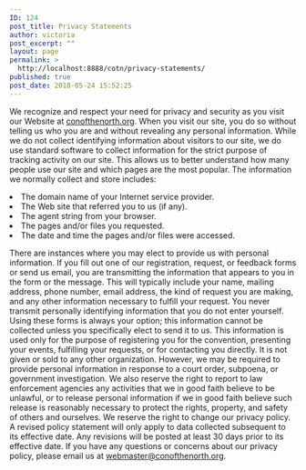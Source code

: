 ```yaml
---
ID: 124
post_title: Privacy Statements
author: victoria
post_excerpt: ""
layout: page
permalink: >
  http://localhost:8888/cotn/privacy-statements/
published: true
post_date: 2018-05-24 15:52:25
---
```

<span style="font-weight: 400;">We recognize and respect your need for privacy and security as you visit our Website at </span>[<span style="font-weight: 400;">conofthenorth.org</span>][1]<span style="font-weight: 400;">. When you visit our site, you do so without telling us who you are and without revealing any personal information. While we do not collect identifying information about visitors to our site, we do use standard software to collect information for the strict purpose of tracking activity on our site. This allows us to better understand how many people use our site and which pages are the most popular. The information we normally collect and store includes:</span> 
<li style="font-weight: 400;">
  <span style="font-weight: 400;">The domain name of your Internet service provider.</span>
</li>
<li style="font-weight: 400;">
  <span style="font-weight: 400;">The Web site that referred you to us (if any).</span>
</li>
<li style="font-weight: 400;">
  <span style="font-weight: 400;">The agent string from your browser.</span>
</li>
<li style="font-weight: 400;">
  <span style="font-weight: 400;">The pages and/or files you requested.</span>
</li>
<li style="font-weight: 400;">
  <span style="font-weight: 400;">The date and time the pages and/or files were accessed.</span>
</li>

<span style="font-weight: 400;">There are instances where you may elect to provide us with personal information. If you fill out one of our registration, request, or feedback forms or send us email, you are transmitting the information that appears to you in the form or the message. This will typically include your name, mailing address, phone number, email address, the kind of request you are making, and any other information necessary to fulfill your request. You never transmit personally identifying information that you do not enter yourself. Using these forms is always your option; this information cannot be collected unless you specifically elect to send it to us.</span> <span style="font-weight: 400;">This information is used only for the purpose of registering you for the convention, presenting your events, fulfilling your requests, or for contacting you directly. It is not given or sold to any other organization. However, we may be required to provide personal information in response to a court order, subpoena, or government investigation. We also reserve the right to report to law enforcement agencies any activities that we in good faith believe to be unlawful, or to release personal information if we in good faith believe such release is reasonably necessary to protect the rights, property, and safety of others and ourselves.</span> <span style="font-weight: 400;">We reserve the right to change our privacy policy. A revised policy statement will only apply to data collected subsequent to its effective date. Any revisions will be posted at least 30 days prior to its effective date.</span> <span style="font-weight: 400;">If you have any questions or concerns about our privacy policy, please email us at </span>[<span style="font-weight: 400;">webmaster@conofthenorth.org</span>][2]<span style="font-weight: 400;">.</span>

 [1]: http://conofthenorth.org
 [2]: mailto:webmaster@conofthenorth.org